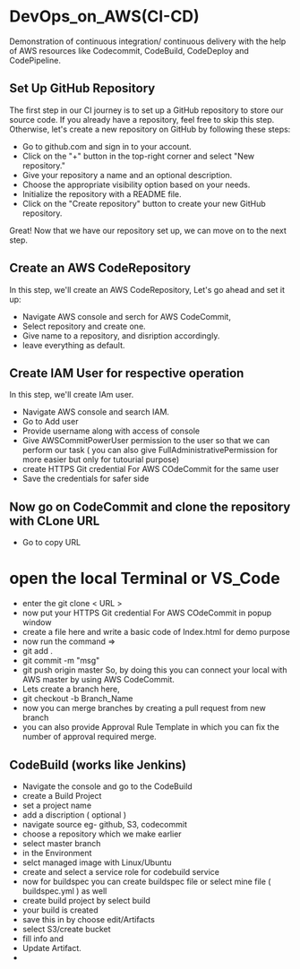 # DevOps_on_AWS(CI-CD)
 Demonstration of continuous integration/ continuous delivery with the help of AWS resources  like Codecommit, CodeBuild, CodeDeploy and CodePipeline.
## Set Up GitHub Repository
The first step in our CI journey is to set up a GitHub repository to store our source code. If you already have a repository, feel free to skip this step. Otherwise, let's create a new repository on GitHub by following these steps:
- Go to github.com and sign in to your account.
- Click on the "+" button in the top-right corner and select "New repository."
- Give your repository a name and an optional description.
- Choose the appropriate visibility option based on your needs.
- Initialize the repository with a README file.
- Click on the "Create repository" button to create your new GitHub repository.

Great! Now that we have our repository set up, we can move on to the next step.


## Create an AWS CodeRepository

In this step, we'll create an AWS CodeRepository,  Let's go ahead and set it up:
- Navigate AWS console and serch for AWS CodeCommit,
- Select repository and create one.
- Give name to a repository, and disription accordingly.
- leave everything as default.

 
## Create IAM User for respective operation

In this step, we'll create IAm user.
- Navigate AWS console and search IAM.
- Go to Add user
- Provide username along with access of console
- Give AWSCommitPowerUser permission to the user so that we can perform our task ( you can also give FullAdministrativePermission for more easier but only for tutourial purpose)
- create HTTPS Git credential For AWS COdeCommit for the same user
- Save the credentials for safer side


## Now go on CodeCommit and clone the repository with CLone URL
- Go to copy URL
# open the local Terminal or VS_Code

- enter the git clone < URL >
- now put your HTTPS Git credential For AWS COdeCommit in popup window
- create a file here and write a basic code of Index.html for demo purpose
- now run the command =>
- git add .
- git commit -m "msg"
- git push origin master
So, by doing this you can connect your local with AWS master by using AWS CodeCommit.
- Lets create a branch here,
- git checkout -b Branch_Name
- now you can merge branches by creating a pull request from new branch
- you can also provide Approval Rule Template in which you can fix the number of approval required merge.

## CodeBuild (works like Jenkins)

- Navigate the console and go to the CodeBuild
- create a Build Project
- set a project name
- add a discription ( optional )
- navigate source eg- github, S3, codecommit
- choose a repository which we make earlier
- select master branch
- in the Environment
- selct managed image with Linux/Ubuntu
- create and select a service role for codebuild service
- now for buildspec you can create buildspec file or select mine file ( buildspec.yml ) as well
- create build project by select build
- your build is created
- save this in by choose edit/Artifacts
- select S3/create bucket
- fill info and
- Update Artifact.
- 
